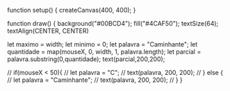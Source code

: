 function setup() {
  createCanvas(400, 400);
}

function draw() {
  background("#00BCD4");
  fill("#4CAF50");
  textSize(64);
  textAlign(CENTER, CENTER)
  
  let maximo = width;
  let minimo = 0;
  let palavra = "Caminhante";
  let quantidade = map(mouseX, 0, width, 1, palavra.length);
  let parcial = palavra.substring(0,quantidade);
  text(parcial,200,200);
  
//  if(mouseX < 50){
//    let palavra = "C";
//    text(palavra, 200, 200);
//  } else {
//    let palavra = "Caminhante";
//    text(palavra, 200, 200);
//  }
}
